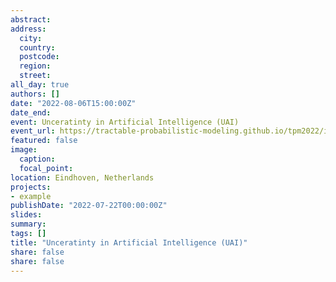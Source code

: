 ```yaml
---
abstract:  
address:
  city: 
  country: 
  postcode: 
  region: 
  street: 
all_day: true
authors: []
date: "2022-08-06T15:00:00Z"
date_end: 
event: Unceratinty in Artificial Intelligence (UAI)
event_url: https://tractable-probabilistic-modeling.github.io/tpm2022/index.html
featured: false
image:
  caption: 
  focal_point: 
location: Eindhoven, Netherlands
projects:
- example
publishDate: "2022-07-22T00:00:00Z"
slides: 
summary: 
tags: []
title: "Unceratinty in Artificial Intelligence (UAI)"
share: false
share: false
---
```

